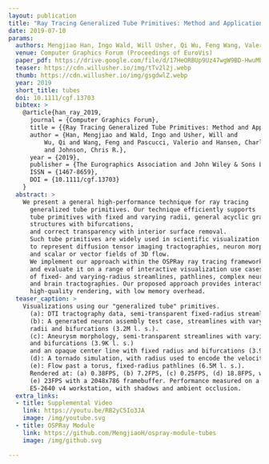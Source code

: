 ```yaml
---
layout: publication
title: "Ray Tracing Generalized Tube Primitives: Method and Applications"
date: 2019-07-10
params:
  authors: Mengjiao Han, Ingo Wald, Will Usher, Qi Wu, Feng Wang, Valerio Pascucci, Charles D. Hansen, and Chris R. Johnson
  venue: Computer Graphics Forum (Proceedings of EuroVis)
  paper_pdf: https://drive.google.com/file/d/17HeORBUp9Uz47wgW9BD-HwuMbR3RLPDo/view?usp=sharing
  teaser: https://cdn.willusher.io/img/tTv2l2j.webp
  thumb: https://cdn.willusher.io/img/gsgdwlZ.webp
  year: 2019
  short_title: tubes
  doi: 10.1111/cgf.13703
  bibtex: >
    @article{han_ray_2019,
      journal = {Computer Graphics Forum},
      title = {{Ray Tracing Generalized Tube Primitives: Method and Applications}},
      author = {Han, Mengjiao and Wald, Ingo and Usher, Will and
          Wu, Qi and Wang, Feng and Pascucci, Valerio and Hansen, Charles D.
          and Johnson, Chris R.},
      year = {2019},
      publisher = {The Eurographics Association and John Wiley & Sons Ltd.},
      ISSN = {1467-8659},
      DOI = {10.1111/cgf.13703}
    }
  abstract: >
    We present a general high-performance technique for ray tracing
      generalized tube primitives. Our technique efficiently supports
      tube primitives with fixed and varying radii, general acyclic graph
      structures with bifurcations,
      and correct transparency with interior surface removal.
      Such tube primitives are widely used in scientific visualization 
      to represent diffusion tensor imaging tractographies, neuron morphologies,
      and scalar or vector fields of 3D flow.
      We implement our approach within the OSPRay ray tracing framework,
      and evaluate it on a range of interactive visualization use cases
      of fixed- and varying-radius streamlines, pathlines, complex neuron morphologies,
      and brain tractographies. Our proposed approach provides interactive,
      high-quality rendering, with low memory overhead.
  teaser_caption: >
    Visualizations using our "generalized tube" primitives.
      (a): DTI tractography data, semi-transparent fixed-radius streamlines (218K line segments). 
      (b): A generated neuron assembly test case, streamlines with varying
      radii and bifurcations (3.2M l. s.).
      (c): Aneurysm morphology, semi-transparent streamlines with varying radii
      and bifurcations (3.9K l. s.)
      and an opaque center line with fixed radius and bifurcations (3.9K l. s.).
      (d): A tornado simulation, with radius used to encode the velocity magnitude (3.56M l. s.).
      (e): Flow past a torus, fixed-radius pathlines (6.5M l. s.).
      Rendered at: (a) 0.38FPS, (b) 7.2FPS, (c) 0.25FPS, (d) 18.8FPS, with a 2048x2048 framebuffer;
      (e) 23FPS with a 2048x786 framebuffer. Performance measured on a dual Intel Xeon
      E5-2640 v4 workstation, with shadows and ambient occlusion.
  extra_links:
  - title: Supplemental Video
    link: https://youtu.be/RB2yC5Io3JA
    image: /img/youtube.svg
  - title: OSPRay Module
    link: https://github.com/MengjiaoH/ospray-module-tubes
    image: /img/github.svg

---
```

